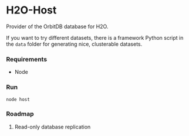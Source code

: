 # H2O-Host

Provider of the OrbitDB database for H2O.

If you want to try different datasets, there is a framework Python script in the `data` folder for generating nice, clusterable datasets.


### Requirements

- Node


### Run

```
node host
```


### Roadmap

1. Read-only database replication
